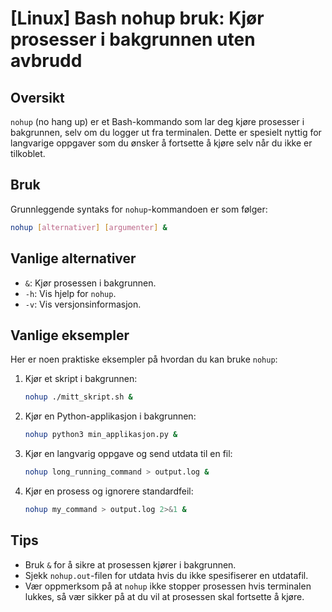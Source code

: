 # [Linux] Bash nohup bruk: Kjør prosesser i bakgrunnen uten avbrudd

## Oversikt
`nohup` (no hang up) er et Bash-kommando som lar deg kjøre prosesser i bakgrunnen, selv om du logger ut fra terminalen. Dette er spesielt nyttig for langvarige oppgaver som du ønsker å fortsette å kjøre selv når du ikke er tilkoblet.

## Bruk
Grunnleggende syntaks for `nohup`-kommandoen er som følger:

```bash
nohup [alternativer] [argumenter] &
```

## Vanlige alternativer
- `&`: Kjør prosessen i bakgrunnen.
- `-h`: Vis hjelp for `nohup`.
- `-v`: Vis versjonsinformasjon.

## Vanlige eksempler
Her er noen praktiske eksempler på hvordan du kan bruke `nohup`:

1. Kjør et skript i bakgrunnen:
   ```bash
   nohup ./mitt_skript.sh &
   ```

2. Kjør en Python-applikasjon i bakgrunnen:
   ```bash
   nohup python3 min_applikasjon.py &
   ```

3. Kjør en langvarig oppgave og send utdata til en fil:
   ```bash
   nohup long_running_command > output.log &
   ```

4. Kjør en prosess og ignorere standardfeil:
   ```bash
   nohup my_command > output.log 2>&1 &
   ```

## Tips
- Bruk `&` for å sikre at prosessen kjører i bakgrunnen.
- Sjekk `nohup.out`-filen for utdata hvis du ikke spesifiserer en utdatafil.
- Vær oppmerksom på at `nohup` ikke stopper prosessen hvis terminalen lukkes, så vær sikker på at du vil at prosessen skal fortsette å kjøre.